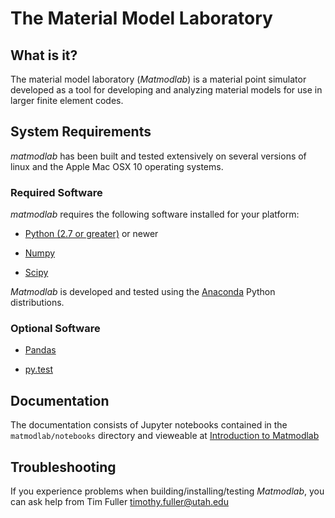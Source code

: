 # The Material Model Laboratory

## What is it?

The material model laboratory (*Matmodlab*) is a material point simulator developed as a tool for developing and analyzing material models for use in larger finite element codes.

## System Requirements

*matmodlab* has been built and tested extensively on several versions of linux
and the Apple Mac OSX 10 operating systems.

### Required Software

*matmodlab* requires the following software installed for your platform:

- [Python (2.7 or greater)](http://www.python.org) or newer

- [Numpy](http://www.numpy.org)

- [Scipy](http://www.scipy.org)


*Matmodlab* is developed and tested using the [Anaconda](http://continuum.io) Python distributions.

### Optional Software

- [Pandas](http://www.pandas.pydata.org)

- [py.test](http://doc.pytest.org/en/latest)

## Documentation

The documentation consists of Jupyter notebooks contained in the `matmodlab/notebooks` directory and vieweable at [Introduction to Matmodlab](https://github.com/tjfulle/matmodlab2/blob/master/matmodlab/notebooks/Introduction.ipynb)

## Troubleshooting

If you experience problems when building/installing/testing *Matmodlab*, you
can ask help from Tim Fuller <timothy.fuller@utah.edu>
